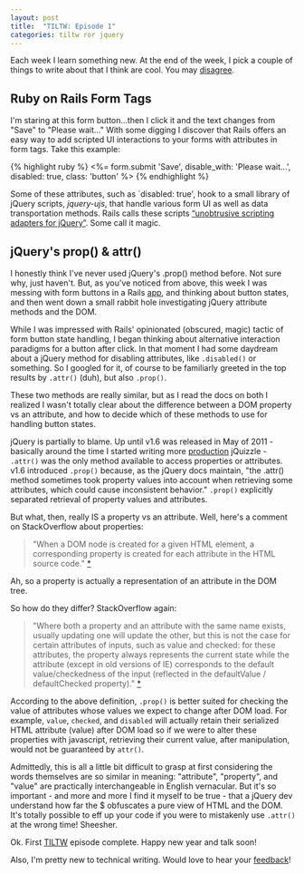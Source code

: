 ```yaml
---
layout: post
title:  "TILTW: Episode 1"
categories: tiltw ror jquery
---
```


Each week I learn something new.  At the end of the week, I pick a couple of things to write about that I think are cool. You may
<a title="Share on Twitter" data-network="twitter" data-action="share" href="https://twitter.com/share?url=http://internetross.me/tiltw-dec-30-jan-3&amp;text=@internetross, I like you, but..." target="_blank">
disagree</a>.

## Ruby on Rails Form Tags
I'm staring at this form button...then I click it and the text changes from "Save" to "Please wait..."  With some digging I discover that Rails offers an easy way to add scripted UI interactions to your forms with attributes in form tags.  Take this example:

{% highlight ruby %}
<%= form.submit 'Save', disable_with: 'Please wait...', disabled: true, class: 'button' %>
{% endhighlight %}

Some of these attributes, such as `disabled: true', hook to a small library of jQuery scripts, *jquery-ujs*, that handle various form UI as well as data transportation methods. Rails calls these scripts [“unobtrusive scripting adapters for jQuery”](http://github.com/rails/jquery-ujs/).  Some call it magic.

## jQuery's prop() & attr()
I honestly think I've never used jQuery's .prop() method before.  Not sure why, just haven't.  But, as you've noticed from above, this week I was messing with form buttons in a Rails [app](http://www.scienceexchange.com), and thinking about button states, and then went down a small rabbit hole investigating jQuery attribute methods and the DOM.

While I was impressed with Rails' opinionated (obscured, magic) tactic of form button state handling, I began thinking about alternative interaction paradigms for a button after click.  In that moment I had some daydream about a jQuery method for disabling attributes, like `.disabled()` or something.  So I googled for it, of course to be familiarly greeted in the top results by `.attr()` (duh), but also `.prop()`.

These two methods are really similar, but as I read the docs on both I realized I wasn't totally clear about the difference between a DOM property vs an attribute, and how to decide which of these methods to use for handling button states.

jQuery is partially to blame. Up until v1.6 was released in May of 2011 - basically around the time I started writing more  <a class="term-name" href="/glossary#production">production</a> jQuizzle - `.attr()` was the only method available to access properties or attributes.  v1.6 introduced `.prop()` because, as the jQuery docs maintain, "the .attr() method sometimes took property values into account when retrieving some attributes, which could cause inconsistent behavior."  `.prop()` explicitly separated retrieval of property values and attributes.

But what, then, really IS a property vs an attribute.  Well, here's a comment on StackOverflow about properties:

> "When a DOM node is created for a given HTML element, a corresponding property is created for each attribute in the HTML source code." [*](http://stackoverflow.com/questions/6003819/properties-and-attributes-in-html)

Ah, so a property is actually a representation of an attribute in the DOM tree.

So how do they differ?  StackOverflow again:

> "Where both a property and an attribute with the same name exists, usually updating one will update the other, but this is not the case for certain attributes of inputs, such as value and checked: for these attributes, the property always represents the current state while the attribute (except in old versions of IE) corresponds to the default value/checkedness of the input (reflected in the defaultValue / defaultChecked property)." [*](http://stackoverflow.com/questions/5874652/prop-vs-attr)

According to the above definition, `.prop()` is better suited for checking the value of attributes whose values we expect to change after DOM load.  For example, `value`, `checked`, and `disabled` will actually retain their serialized HTML attribute (value) after DOM load so if we were to alter these properties with javascript, retrieving their current value, after manipulation, would not be guaranteed by `attr()`.

Admittedly, this is all a little bit difficult to grasp at first considering the words themselves are so similar in meaning: "attribute", "property", and "value" are practically interchangeable in English vernacular. But it's so important - and more and more I find it myself to be true - that a jQuery dev understand how far the $ obfuscates a pure view of HTML and the DOM. It's totally possible to eff up your code if you were to mistakenly use `.attr()` at the wrong time! Sheesher.

Ok. First [TILTW](/glossary#tiltw) episode complete.  Happy new year and talk soon!

Also, I'm pretty new to technical writing. Would love to hear your <a title="Share on Twitter" data-network="twitter" data-action="share" href="https://twitter.com/share?url=http://internetross.me/tiltw-dec-30-jan-3&amp;text=@internetross, gotta tell you something bud..." target="_blank">
feedback</a>!